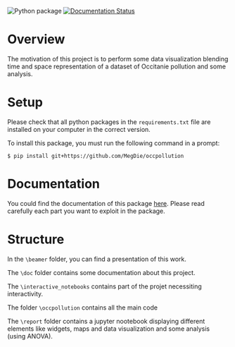 
![Python package](https://github.com/MegDie/occpollution/workflows/Python%20package/badge.svg)
[![Documentation Status](https://readthedocs.org/projects/occpollution/badge/?version=latest)](https://occpollution.readthedocs.io/en/latest/?badge=latest)

# Overview

The motivation of this project is to perform some data visualization blending time and space representation of a dataset of Occitanie pollution and some analysis.


# Setup

Please check that all python packages in the `requirements.txt` file are installed on your computer in the correct version. 

To install this package, you must run the following command in a prompt:

    $ pip install git+https://github.com/MegDie/occpollution

# Documentation

You could find the documentation of this package [here](https://occpollution.readthedocs.io/en/latest/). Please read carefully each part you want to exploit in the package.

# Structure

In the `\beamer` folder, you can find a presentation of this work.

The `\doc` folder contains some documentation about this project.

The `\interactive_notebooks` contains part of the projet necessiting interactivity.

The folder `\occpollution` contains all the main code

The `\report` folder contains a jupyter nootebook displaying different elements like widgets, maps and data visualization and some analysis (using ANOVA).